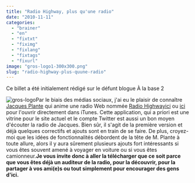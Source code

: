 ```yaml
---
title: "Radio Highway, plus qu'une radio"
date: "2010-11-11"
categories: 
  - "brainer"
  - "en"
  - "fixtxt"
  - "fiximg"
  - "fixlang"
  - "fixtags"
  - "fixurl"
image: "gros-logo1-300x300.png"
slug: "radio-highway-plus-quune-radio"
---
```


Ce billet a été initialement rédigé sur le défunt blogue À la base 2

![](images/gros-logo1-300x300.png "gros-logo")Par le biais des médias sociaux, j'ai eu le plaisir de connaître [Jacques Plante](https://twitter.com/Lecamionneur "Compte Twitter de Jacques Plante") qui anime une radio Web nommée [Radio Highwayici](https://www.radiohighway.ca/ "Site Web de Radio Highway") ou [ici](itms://itunes.apple.com/us/app/radio-highway/id399241056?mt=8 "Radio Highway directement dans iTunes") pour l'ouvrir directement dans iTunes. Cette application, qui a priori est une vitrine pour le site actuel et le compte Twitter est aussi un bon moyen d'écouter la radio de Jacques. Bien sûr, il s'agit de la première version et déjà quelques correctifs et ajouts sont en train de se faire. De plus, croyez-moi que les idées de fonctionnalités débordent de la tête de M. Plante à toute allure, alors il y aura sûrement plusieurs ajouts fort intéressants si vous êtes souvent amené à voyager en voiture ou si vous êtes camionneur.**Je vous invite donc à aller la télécharger que ce soit parce que vous êtes déjà un auditeur de la radio, pour la découvrir, pour la partager à vos ami(e)s ou tout simplement pour encourager des gens d'ici.**

